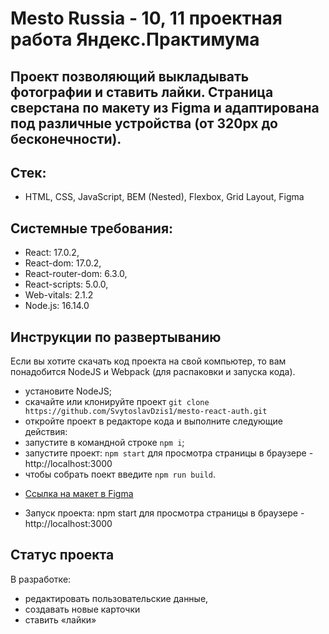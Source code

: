 # Mesto Russia - 10, 11 проектная работа Яндекс.Практимума 

Проект позволяющий выкладывать фотографии и ставить лайки. Страница сверстана по макету из Figma и адаптирована под различные устройства (от 320px до бесконечности). 
------------------------------------------------------------ 
## Стек:
* HTML, CSS, JavaScript, BEM (Nested), Flexbox, Grid Layout, Figma

## Системные требования:
- React: 17.0.2,
- React-dom: 17.0.2,
- React-router-dom: 6.3.0,
- React-scripts: 5.0.0,
- Web-vitals: 2.1.2
- Node.js: 16.14.0

## Инструкции по развертыванию
Если вы хотите скачать код проекта на свой компьютер, то вам понадобится NodeJS и Webpack (для распаковки и запуска кода).

- установите NodeJS;
- скачайте или клонируйте проект `git clone https://github.com/SvytoslavDzis1/mesto-react-auth.git`
- откройте проект в редакторе кода и выполните следующие действия:
- запустите в командной строке `npm i`;
- запустите проект: `npm start` для просмотра страницы в браузере - http://localhost:3000
- чтобы собрать поект введите `npm run build`.

* [Ссылка на макет в Figma](https://www.figma.com/file/kRVLKwYG3d1HGLvh7JFWRT/JavaScript.-Sprint-6?node-id=1124%3A2) 

* Запуск проекта: npm start для просмотра страницы в браузере - http://localhost:3000

## Статус проекта
В разработке:
* редактировать пользовательские данные, 
* создавать новые карточки 
* ставить «лайки»
